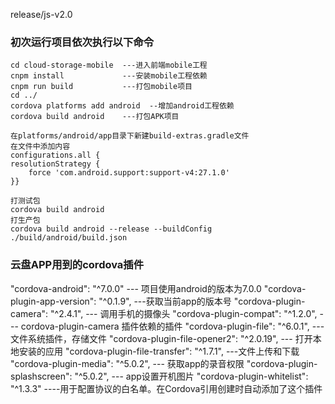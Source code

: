 release/js-v2.0
### 初次运行项目依次执行以下命令
```
cd cloud-storage-mobile  ---进入前端mobile工程
cnpm install             ---安装mobile工程依赖
cnpm run build           ---打包mobile项目
cd ../
cordova platforms add android  --增加android工程依赖
cordova build android    ---打包APK项目

在platforms/android/app目录下新建build-extras.gradle文件
在文件中添加内容
configurations.all {
resolutionStrategy { 
    force 'com.android.support:support-v4:27.1.0'
}}

打测试包 
cordova build android
打生产包 
cordova build android --release --buildConfig ./build/android/build.json
```

### 云盘APP用到的cordova插件
"cordova-android": "^7.0.0"  --- 项目使用android的版本为7.0.0
"cordova-plugin-app-version": "^0.1.9", ---获取当前app的版本号
"cordova-plugin-camera": "^2.4.1",  --- 调用手机的摄像头
"cordova-plugin-compat": "^1.2.0", --- cordova-plugin-camera 插件依赖的插件
"cordova-plugin-file": "^6.0.1",   --- 文件系统插件，存储文件
"cordova-plugin-file-opener2": "^2.0.19", --- 打开本地安装的应用
"cordova-plugin-file-transfer": "^1.7.1",  ---文件上传和下载
"cordova-plugin-media": "^5.0.2", --- 获取app的录音权限
"cordova-plugin-splashscreen": "^5.0.2", --- app设置开机图片
"cordova-plugin-whitelist": "^1.3.3" ----用于配置协议的白名单。在Cordova引用创建时自动添加了这个插件
